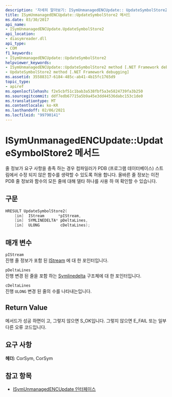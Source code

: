 ```yaml
---
description: '자세히 알아보기: ISymUnmanagedENCUpdate:: UpdateSymbolStore2 메서드'
title: ISymUnmanagedENCUpdate::UpdateSymbolStore2 메서드
ms.date: 03/30/2017
api_name:
- ISymUnmanagedENCUpdate.UpdateSymbolStore2
api_location:
- diasymreader.dll
api_type:
- COM
f1_keywords:
- ISymUnmanagedENCUpdate::UpdateSymbolStore2
helpviewer_keywords:
- ISymUnmanagedENCUpdate::UpdateSymbolStore2 method [.NET Framework debugging]
- UpdateSymbolStore2 method [.NET Framework debugging]
ms.assetid: 35588317-6184-485c-ab41-4b15fc1765d9
topic_type:
- apiref
ms.openlocfilehash: f2e5cbf51c1bab3a538fbf5a3e5824739fa3b250
ms.sourcegitcommit: ddf7edb67715a5b9a45e3dd44536dabc153c1de0
ms.translationtype: MT
ms.contentlocale: ko-KR
ms.lasthandoff: 02/06/2021
ms.locfileid: "99790141"
---
```

# <a name="isymunmanagedencupdateupdatesymbolstore2-method"></a>ISymUnmanagedENCUpdate::UpdateSymbolStore2 메서드

줄 정보가 요구 사항을 충족 하는 경우 컴파일러가 PDB (프로그램 데이터베이스) 스트림에서 수정 되지 않은 함수를 생략할 수 있도록 허용 합니다. 올바른 줄 정보는 이전 PDB 줄 정보와 함수의 모든 줄에 대해 델타 하나를 사용 하 여 확인할 수 있습니다.  
  
## <a name="syntax"></a>구문  
  
```cpp  
HRESULT UpdateSymbolStore2(  
    [in]  IStream      *pIStream,  
    [in]  SYMLINEDELTA* pDeltaLines,  
    [in]  ULONG         cDeltaLines);  
```  
  
## <a name="parameters"></a>매개 변수  

 `pIStream`  
 진행 줄 정보가 포함 된 [IStream](/windows/desktop/api/objidl/nn-objidl-istream) 에 대 한 포인터입니다.  
  
 `pDeltaLines`  
 진행 변경 된 줄을 포함 하는 [Symlinedelta](symlinedelta-structure.md) 구조체에 대 한 포인터입니다.  
  
 `cDeltaLines`  
 진행 `ULONG` 변경 된 줄의 수를 나타내는입니다.  
  
## <a name="return-value"></a>Return Value  

 메서드가 성공 하면이 고, 그렇지 않으면 S_OK입니다. 그렇지 않으면 E_FAIL 또는 일부 다른 오류 코드입니다.  
  
## <a name="requirements"></a>요구 사항  

 **헤더:** CorSym, CorSym  
  
## <a name="see-also"></a>참고 항목

- [ISymUnmanagedENCUpdate 인터페이스](isymunmanagedencupdate-interface.md)
